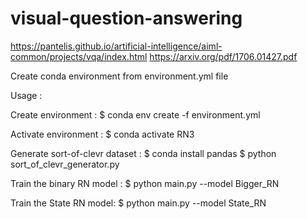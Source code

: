# visual-question-answering
https://pantelis.github.io/artificial-intelligence/aiml-common/projects/vqa/index.html
https://arxiv.org/pdf/1706.01427.pdf


Create conda environment from environment.yml file

Usage :

Create environment :
$ conda env create -f environment.yml

Activate environment :
$ conda activate RN3

Generate sort-of-clevr dataset :
$ conda install pandas
$ python sort_of_clevr_generator.py

Train the binary RN model : 
$ python main.py --model Bigger_RN

Train the State RN model:
$ python main.py --model State_RN


